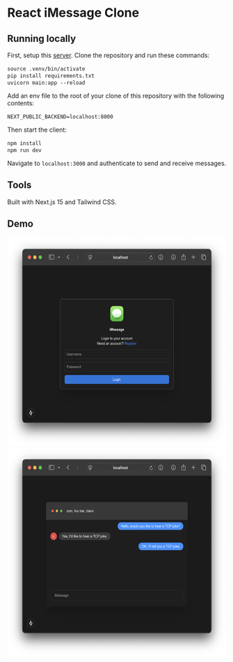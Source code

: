 # React iMessage Clone

## Running locally

First, setup this [server](https://github.com/zion-off/fastapi-sqlite-server). Clone the repository and run these commands:

```
source .venv/bin/activate
pip install requirements.txt
uvicorn main:app --reload
```

Add an env file to the root of your clone of this repository with the following contents:

```
NEXT_PUBLIC_BACKEND=localhost:8000
```

Then start the client:

```
npm install
npm run dev
```

Navigate to `localhost:3000` and authenticate to send and receive messages.

## Tools

Built with Next.js 15 and Tailwind CSS.

## Demo

<img width="640" height="480" src="./demo/login.png">
<img width="640" height="480" src="./demo/chat.png">